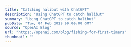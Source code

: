 ```yaml
---
title: "Catching halibut with ChatGPT"
description: "Using ChatGPT to catch halibut"
summary: "Using ChatGPT to catch halibut"
pubDate: "Tue, 04 Feb 2025 00:00:00 GMT"
source: "OpenAI Blog"
url: "https://openai.com/blog/fishing-for-first-timers"
thumbnail: ""
---
```


